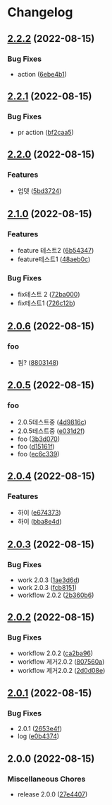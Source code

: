 # Changelog

## [2.2.2](https://github.com/cjhmoves33/versioning/compare/v2.2.1...v2.2.2) (2022-08-15)


### Bug Fixes

* action ([6ebe4b1](https://github.com/cjhmoves33/versioning/commit/6ebe4b1fc8b39e62c9d8de0625f15cf099b3f03e))

## [2.2.1](https://github.com/cjhmoves33/versioning/compare/v2.2.0...v2.2.1) (2022-08-15)


### Bug Fixes

* pr action ([bf2caa5](https://github.com/cjhmoves33/versioning/commit/bf2caa508b04f85a313f003335931a0707845e14))

## [2.2.0](https://github.com/cjhmoves33/versioning/compare/v2.1.0...v2.2.0) (2022-08-15)


### Features

* 업뎃 ([5bd3724](https://github.com/cjhmoves33/versioning/commit/5bd3724afd6fd3173b0d51932dcf4f9877bb0a85))

## [2.1.0](https://github.com/cjhmoves33/versioning/compare/v2.0.6...v2.1.0) (2022-08-15)


### Features

* feature 테스트2 ([6b54347](https://github.com/cjhmoves33/versioning/commit/6b54347790d6b326de9df8b3c59a9758fd0b228a))
* feature테스트1 ([48aeb0c](https://github.com/cjhmoves33/versioning/commit/48aeb0c319f9f893cf232142a745d9c4002794e5))


### Bug Fixes

* fix테스트 2 ([72ba000](https://github.com/cjhmoves33/versioning/commit/72ba000c147a7bcbfb734b744faaa099c6becc49))
* fix테스트1 ([726c12b](https://github.com/cjhmoves33/versioning/commit/726c12b831d29163bf2e4057adcffb31a0cf8177))

## [2.0.6](https://github.com/cjhmoves33/versioning/compare/v2.0.5...v2.0.6) (2022-08-15)


### foo

* 됨? ([8803148](https://github.com/cjhmoves33/versioning/commit/880314833cf1187ca5b77742c8bbde4d96f74609))

## [2.0.5](https://github.com/cjhmoves33/versioning/compare/v2.0.4...v2.0.5) (2022-08-15)


### foo

* 2.0.5테스트중 ([4d9816c](https://github.com/cjhmoves33/versioning/commit/4d9816c726ec7a1f6b397c596338c83c5d0594bd))
* 2.0.5테스트중 ([e031d2f](https://github.com/cjhmoves33/versioning/commit/e031d2f4b07daf9dcc8d8a02b308b0055324a49c))
* foo ([3b3d070](https://github.com/cjhmoves33/versioning/commit/3b3d07084a9b6c2902a36437d3eb67fb25e9cd09))
* foo ([d15161f](https://github.com/cjhmoves33/versioning/commit/d15161f5f9a5e649f054c890a05b10e3fe5a8982))
* foo ([ec6c339](https://github.com/cjhmoves33/versioning/commit/ec6c339793e0c58f2c7d21d8812303b826f6c0c8))

## [2.0.4](https://github.com/cjhmoves33/versioning/compare/v2.0.3...v2.0.4) (2022-08-15)


### Features

* 하이 ([e674373](https://github.com/cjhmoves33/versioning/commit/e6743731f3cf30d72424fecc1f56e05659fc234f))
* 하이 ([bba8e4d](https://github.com/cjhmoves33/versioning/commit/bba8e4df74c2c1418d30af5db25b3b6fe22804cc))

## [2.0.3](https://github.com/cjhmoves33/versioning/compare/v2.0.2...v2.0.3) (2022-08-15)


### Bug Fixes

* work 2.0.3 ([1ae3d6d](https://github.com/cjhmoves33/versioning/commit/1ae3d6d65e24d57c68bf86d989cc86061d04f41e))
* work 2.0.3 ([fcb8151](https://github.com/cjhmoves33/versioning/commit/fcb81512c5327f7db29eb8d7d16eb2d7ba250672))
* workflow 2.0.2 ([2b360b6](https://github.com/cjhmoves33/versioning/commit/2b360b68547cc8b50dd4db08125cbda018292ed1))

## [2.0.2](https://github.com/cjhmoves33/versioning/compare/v2.0.1...v2.0.2) (2022-08-15)


### Bug Fixes

* workflow 2.0.2 ([ca2ba96](https://github.com/cjhmoves33/versioning/commit/ca2ba96631379e46cd836bffcb61cb59fad37de8))
* workflow 제거2.0.2 ([807560a](https://github.com/cjhmoves33/versioning/commit/807560aebbaac9f993f6b276c4d55976f72b5951))
* workflow 제거2.0.2 ([2d0d08e](https://github.com/cjhmoves33/versioning/commit/2d0d08e41526d0ac991534aa3eac369043435665))

## [2.0.1](https://github.com/cjhmoves33/versioning/compare/v2.0.0...v2.0.1) (2022-08-15)


### Bug Fixes

* 2.0.1 ([2653e4f](https://github.com/cjhmoves33/versioning/commit/2653e4fa37ab4b7cee85332dd180b6072455fce3))
* log ([e0b4374](https://github.com/cjhmoves33/versioning/commit/e0b43744f30a60d88dcfba4058b2bb2d1e3b7bc3))

## 2.0.0 (2022-08-15)


### Miscellaneous Chores

* release 2.0.0 ([27e4407](https://github.com/cjhmoves33/versioning/commit/27e440776882da0434703be5dc5a99c03074ba35))
